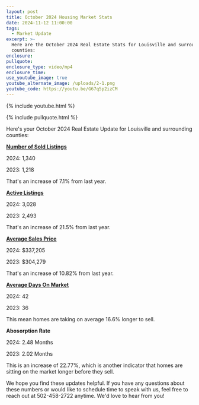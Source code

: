 ```yaml
---
layout: post
title: October 2024 Housing Market Stats
date: 2024-11-12 11:00:00
tags:
  - Market Update
excerpt: >-
  Here are the October 2024 Real Estate Stats for Louisville and surrounding
  counties:
enclosure:
pullquote:
enclosure_type: video/mp4
enclosure_time:
use_youtube_image: true
youtube_alternate_image: /uploads/2-1.png
youtube_code: https://youtu.be/G67q5p2izCM
---
```

{% include youtube.html %}

{% include pullquote.html %}

Here's your October 2024 Real Estate Update for Louisville and surrounding counties:

**<u>Number of Sold Listings</u>**

2024: 1,340

2023: 1,218

That's an increase of 7.1% from last year.

**<u>Active Listings</u>**

2024: 3,028

2023: 2,493

That's an increase of 21.5% from last year.

**<u>Average Sales Price</u>**

2024: $337,205

2023: $304,279

That's an increase of 10.82% from last year.

**<u>Average Days On Market</u>**

2024: 42

2023: 36

This mean homes are taking on average 16.6% longer to sell.

**Abosorption Rate**

2024: 2.48 Months

2023: 2.02 Months

This is an increase of 22.77%, which is another indicator that homes are sitting on the market longer before they sell.

We hope you find these updates helpful. If you have any questions about these numbers or would like to schedule time to speak with us, feel free to reach out at 502-458-2722 anytime. We'd love to hear from you!

&nbsp;
